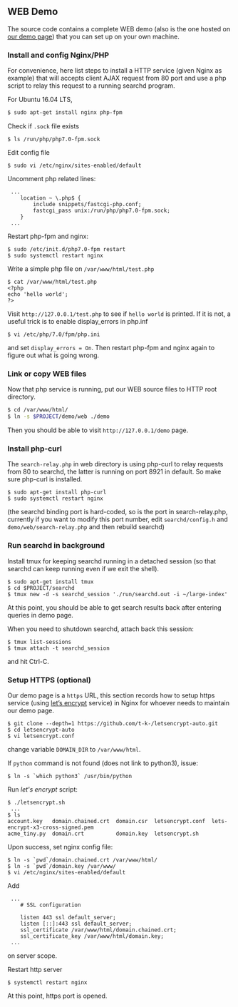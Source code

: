 ## WEB Demo
The source code contains a complete WEB demo (also is the one
hosted on [our demo page](https://approach0.xyz/demo/)) that
you can set up on your own machine.

### Install and config Nginx/PHP
For convenience, here list steps to install a HTTP service
(given Nginx as example) that will accepts client AJAX request
from 80 port and use a php script to relay this request to
a running searchd program.

For Ubuntu 16.04 LTS,
```sh
$ sudo apt-get install nginx php-fpm
```

Check if `.sock` file exists
```
$ ls /run/php/php7.0-fpm.sock
```

Edit config file
```
$ sudo vi /etc/nginx/sites-enabled/default
```

Uncomment php related lines:
```
 ...
	location ~ \.php$ {
		include snippets/fastcgi-php.conf;
		fastcgi_pass unix:/run/php/php7.0-fpm.sock;
	}
 ...
```

Restart php-fpm and nginx:
```
$ sudo /etc/init.d/php7.0-fpm restart
$ sudo systemctl restart nginx
```

Write a simple php file on `/var/www/html/test.php`
```
$ cat /var/www/html/test.php
<?php
echo 'hello world';
?>
```

Visit `http://127.0.0.1/test.php` to see if `hello world` is
printed. If it is not, a useful trick is to enable
display\_errors in php.inf
```
$ vi /etc/php/7.0/fpm/php.ini
```
and set `display_errors = On`. Then restart php-fpm and nginx
again to figure out what is going wrong.

### Link or copy WEB files
Now that php service is running, put our WEB source files to
HTTP root directory.

```sh
$ cd /var/www/html/
$ ln -s $PROJECT/demo/web ./demo
```

Then you should be able to visit `http://127.0.0.1/demo` page.

### Install php-curl
The `search-relay.php` in web directory is using php-curl to relay
requests from 80 to searchd, the latter is running on port 8921 in
default. So make sure php-curl is installed.
```
$ sudo apt-get install php-curl
$ sudo systemctl restart nginx
```

(the searchd binding port is hard-coded, so is the port in
search-relay.php, currently if you want to modify this port number,
edit `searchd/config.h` and `demo/web/search-relay.php` and then
rebuild searchd)

### Run searchd in background

Install tmux for keeping searchd running in a detached session
(so that searchd can keep running even if we exit the shell).
```
$ sudo apt-get install tmux
$ cd $PROJECT/searchd
$ tmux new -d -s searchd_session './run/searchd.out -i ~/large-index'
```

At this point, you should be able to get search results back after
entering queries in demo page.

When you need to shutdown searchd, attach back this session:
```
$ tmux list-sessions
$ tmux attach -t searchd_session
```
and hit Ctrl-C.

### Setup HTTPS (optional)
Our demo page is a `https` URL, this section records how to setup
https service (using [let’s encrypt](https://letsencrypt.org/)
service) in Nginx for whoever needs to maintain our demo page.
```
$ git clone --depth=1 https://github.com/t-k-/letsencrypt-auto.git
$ cd letsencrypt-auto
$ vi letsencrypt.conf
```
change variable `DOMAIN_DIR` to `/var/www/html`.

If `python` command is not found (does not link to python3), issue:
```
$ ln -s `which python3` /usr/bin/python
```

Run *let's encrypt* script:
```
$ ./letsencrypt.sh
 ...
$ ls
account.key   domain.chained.crt  domain.csr  letsencrypt.conf  lets-encrypt-x3-cross-signed.pem
acme_tiny.py  domain.crt          domain.key  letsencrypt.sh
```

Upon success, set nginx config file:
```
$ ln -s `pwd`/domain.chained.crt /var/www/html/
$ ln -s `pwd`/domain.key /var/www/
$ vi /etc/nginx/sites-enabled/default
```

Add
```
 ...
    # SSL configuration

    listen 443 ssl default_server;
    listen [::]:443 ssl default_server;
    ssl_certificate /var/www/html/domain.chained.crt;
    ssl_certificate_key /var/www/html/domain.key;
 ...
```
on server scope.

Restart http server
```
$ systemctl restart nginx
```

At this point, https port is opened.
